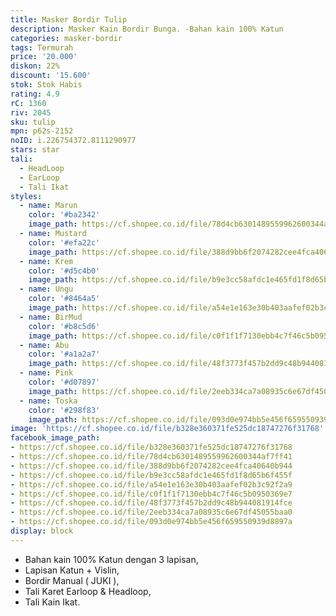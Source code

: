 ```yaml
---
title: Masker Bordir Tulip
description: Masker Kain Bordir Bunga. -Bahan kain 100% Katun
categories: masker-bordir
tags: Termurah
price: '20.000'
diskon: 22%
discount: '15.600'
stok: Stok Habis
rating: 4.9
rC: 1360
riv: 2045
sku: tulip
mpn: p62s-2152
noID: i.226754372.8111290977
stars: star
tali:
  - HeadLoop
  - EarLoop
  - Tali Ikat
styles:
  - name: Marun
    color: '#ba2342'
    image_path: https://cf.shopee.co.id/file/78d4cb6301489559962600344af7ff41
  - name: Mustard
    color: '#efa22c'
    image_path: https://cf.shopee.co.id/file/388d9bb6f2074282cee4fca40640b944
  - name: Krem
    color: '#d5c4b0'
    image_path: https://cf.shopee.co.id/file/b9e3cc58afdc1e465fd1f8d65b6f455f
  - name: Ungu
    color: '#8464a5'
    image_path: https://cf.shopee.co.id/file/a54e1e163e30b403aafef02b3c92f2a9
  - name: BirMud
    color: '#b8c5d6'
    image_path: https://cf.shopee.co.id/file/c0f1f1f7130ebb4c7f46c5b0950369e7
  - name: Abu
    color: '#a1a2a7'
    image_path: https://cf.shopee.co.id/file/48f3773f457b2dd9c48b944081914fce
  - name: Pink
    color: '#d07897'
    image_path: https://cf.shopee.co.id/file/2eeb334ca7a08935c6e67df45055baa0
  - name: Toska
    color: '#298f83'
    image_path: https://cf.shopee.co.id/file/093d0e974bb5e456f659550939d8897a
image: 'https://cf.shopee.co.id/file/b328e360371fe525dc18747276f31768'
facebook_image_path:
- https://cf.shopee.co.id/file/b328e360371fe525dc18747276f31768
- https://cf.shopee.co.id/file/78d4cb6301489559962600344af7ff41
- https://cf.shopee.co.id/file/388d9bb6f2074282cee4fca40640b944
- https://cf.shopee.co.id/file/b9e3cc58afdc1e465fd1f8d65b6f455f
- https://cf.shopee.co.id/file/a54e1e163e30b403aafef02b3c92f2a9
- https://cf.shopee.co.id/file/c0f1f1f7130ebb4c7f46c5b0950369e7
- https://cf.shopee.co.id/file/48f3773f457b2dd9c48b944081914fce
- https://cf.shopee.co.id/file/2eeb334ca7a08935c6e67df45055baa0
- https://cf.shopee.co.id/file/093d0e974bb5e456f659550939d8897a
display: block
---
```


- Bahan kain 100% Katun dengan 3 lapisan,
- Lapisan Katun + Vislin,
- Bordir Manual ( JUKI ),
- Tali Karet Earloop & Headloop,
- Tali Kain Ikat.
